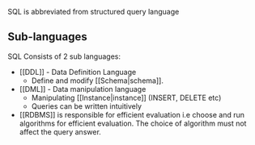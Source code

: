 SQL is abbreviated from structured query language

## Sub-languages
SQL Consists of 2 sub languages:
- [[DDL]] - Data Definition Language 
	- Define and modify [[Schema|schema]].
- [[DML]] - Data manipulation language
	-  Manipulating [[Instance|instance]] (INSERT, DELETE etc)
	- Queries can be written intuitively
- [[RDBMS]] is responsible for efficient evaluation i.e choose and run algorithms for efficient evaluation. The choice of algorithm must not affect the query answer.

